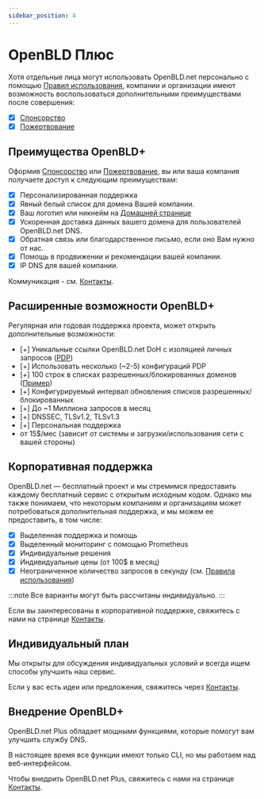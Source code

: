 ```yaml
---
sidebar_position: 4
---
```


# OpenBLD Плюс

Хотя отдельные лица могут использовать OpenBLD.net персонально с помощью [Правил использования](/ru/docs/overwiew/how-it-works/#правила-использования), 
компании и организации имеют возможность воспользоваться дополнительными преимуществами после совершения:

- [x] [Спонсорство](/ru/docs/sponsorship/)
- [x] [Пожертвование](/ru/docs/donation/)

## Преимущества OpenBLD+

Оформив [Спонсорство](/ru/docs/sponsorship/) или [Пожертвование](/ru/docs/donation/), вы или ваша компания получаете 
доступ к следующим преимуществам:

- [x] Персонализированная поддержка
- [x] Явный белый список для домена Вашей компании.
- [x] Ваш логотип или никнейм на [Домашней странице](https://openbld.net)
- [x] Ускоренная доставка данных вашего домена для пользователей OpenBLD.net DNS.
- [x] Обратная связь или благодарственное письмо, если оно Вам нужно от нас.
- [x] Помощь в продвижении и рекомендации вашей компании.
- [x] IP DNS для вашей компании.

Коммуникация - см. [Контакты](/ru/docs/contacts).

## Расширенные возможности OpenBLD+

Регулярная или годовая поддержка проекта, может открыть дополнительные возможности:

- [+] Уникальные ссылки OpenBLD.net DoH с изоляцией личных запросов ([PDP](/blog/2024-02-19-openbld-pdp-beta-join/))
- [+] Использовать несколько (~2-5) конфигураций PDP
- [+] 100 строк в списках разрешенных/блокированных доменов ([Пример](https://github.com/m0zgen/my-zbld))
- [+] Конфигурируемый интервал обновления списков разрешенных/блокированных
- [+] До ~1 Миллиона запросов в месяц
- [+] DNSSEC, TLSv1.2, TLSv1.3
- [+] Персональная поддержка
- от 15$/мес (зависит от системы и загрузки/использования сети с вашей стороны)

## Корпоративная поддержка

OpenBLD.net — бесплатный проект и мы стремимся предоставить каждому бесплатный сервис с открытым исходным кодом.
Однако мы также понимаем, что некоторым компаниям и организациям может потребоваться дополнительная поддержка, и мы можем ее предоставить, в том числе:

- [x] Выделенная поддержка и помощь
- [x] Выделенный мониторинг с помощью Prometheus
- [x] Индивидуальные решения
- [x] Индивидуальные цены (от 100$ в месяц)
- [x] Неограниченное количество запросов в секунду (см. [Правила использования](/ru/docs/overwiew/how-it-works/#правила-использования))

:::note
Все варианты могут быть рассчитаны индивидуально.
:::

Если вы заинтересованы в корпоративной поддержке, свяжитесь с нами на странице [Контакты](/ru/docs/contacts).

## Индивидуальный план

Мы открыты для обсуждения индивидуальных условий и всегда ищем способы улучшить наш сервис.

Если у вас есть идеи или предложения, свяжитесь через [Контакты](/ru/docs/contacts).

## Внедрение OpenBLD+

OpenBLD.net Plus обладает мощными функциями, которые помогут вам улучшить службу DNS.

В настоящее время все функции имеют только CLI, но мы работаем над веб-интерфейсом.

Чтобы внедрить OpenBLD.net Plus, свяжитесь с нами на странице [Контакты](/ru/docs/contacts).

